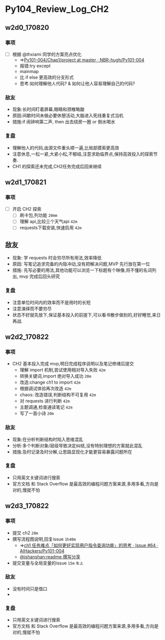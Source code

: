 # Py104_Review_Log_CH2

## w2d0_170820

### 事项

- [ ] 根据 @thxiami 同学的方案亮点优化 
    - =>[Py101-004/Chap1/project at master · NBR-hugh/Py101-004](https://github.com/NBR-hugh/Py101-004/tree/master/Chap1/project#update)
    - 报错:try except
    - mainmap
    - 比 if else 更高效的分支形式
    - 思考:如何理解他人代码? & 如何让他人容易理解自己的代码?

### 敌友

- 现象:长时间盯着屏幕,眼睛和颈椎略酸
- 原因:间歇时间未做必要休憩活动,大脑进入死线重复式当机
- 措施:if 闹钟响第二声, then 出去绕房一圈 or 倒水喝水

### 复盘

- 理解他人的代码,由源文件重头顺一遍,比局部摸索更高效
- 注意休息,一松一紧,大紧小松,不郁结,注意求助临界点,保持高效投入的探索节奏.
- CH1 的探索还未完成,CH2任务完成后回来继续

## w2d1_170821

### 事项

- [ ] 开启 CH2 探索
    - [ ] 刷卡包,列功能 `20mm`
    - [ ] 理解 api,比较三个天气api `42m`
    - [ ] requests下载安装,快速启用 `42m`

## 敌友

- 现象: 学 requests 时会穷尽所有用法,效率降低
- 原因: 写笔记追求完备的内隐冲动,没有把解决问题,MVP 先行放在第一位
- 措施: 先写必要的用法,其他功能可以浏览一下标题有个映像,将不懂的名词列出, mvp 完成后回头研究

### 复盘

- 注意单位时间内的效率而不是用时的长短
- 注意演绎而不要穷尽
- 状态不好就先放下,保证基本投入的前提下,可以看书散步做别的,好好睡觉,来日再战.

## w2d2_170822

### 事项

- CH2 基本投入完成 mvp,明日完成程序说明以及笔记修缮后提交
    - 理解 import 机制,尝试使用相对导入失败 `42m`
    - 转换关键词,import 绝对导入成功 `20m` 
    - 改造:change ch1 to import  `42m`
    - 根据调试体验再次改造 `42m`
    - chaos: 改造错误,判断结构不可复用 `42m`
    - 对 requests 进行判断 `42m`
    - 主题调通,检查通读笔记 `42m`
    - 写了一首小诗 `20m`

### 敌友

- 现象:在分析判断结构时陷入思维混乱
- 分析:多个判断对象/层级导致决定纠结,没有特别理想的方案就此混乱
- 措施:及时记录及时分解,让思路显现化才能更容易暴露问题所在


### 复盘

- 只用英文关键词进行搜索
- 官方文档 和 Stack Overflow 是最高效的编程问题方案来源,多用多看,方向是对的,慢就不怕

## w2d3_170822

### 事项

- 提交 ch2 `20m`
-  撰写流程图说明,回复issue `1h40m`
    - =>[ch1 任务难点「如何更好实现用户指令查询功能」的思考 · Issue #64 · AIHackers/Py101-004](https://github.com/AIHackers/Py101-004/issues/64#issuecomment-323540706)
    -  [@ishanshan:readme 撰写分享](https://github.com/AIHackers/Py101-004/issues/47#issuecomment-323584531)
- 提交变量与全局变量的issue  `15m`  `车上`

### 敌友

- 没有时间只是借口
- 

### 复盘

- 只用英文关键词进行搜索
- 官方文档 和 Stack Overflow 是最高效的编程问题方案来源,多用多看,方向是对的,慢就不怕


